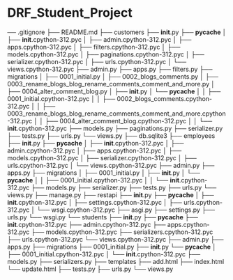 # DRF_Student_Project

── .gitignore
├── README.md
├── customers
    ├── __init__.py
    ├── __pycache__
    │   ├── __init__.cpython-312.pyc
    │   ├── admin.cpython-312.pyc
    │   ├── apps.cpython-312.pyc
    │   ├── filters.cpython-312.pyc
    │   ├── models.cpython-312.pyc
    │   ├── paginations.cpython-312.pyc
    │   ├── serializer.cpython-312.pyc
    │   ├── urls.cpython-312.pyc
    │   └── views.cpython-312.pyc
    ├── admin.py
    ├── apps.py
    ├── filters.py
    ├── migrations
    │   ├── 0001_initial.py
    │   ├── 0002_blogs_comments.py
    │   ├── 0003_rename_blogs_blog_rename_comments_comment_and_more.py
    │   ├── 0004_alter_comment_blog.py
    │   ├── __init__.py
    │   └── __pycache__
    │   │   ├── 0001_initial.cpython-312.pyc
    │   │   ├── 0002_blogs_comments.cpython-312.pyc
    │   │   ├── 0003_rename_blogs_blog_rename_comments_comment_and_more.cpython-312.pyc
    │   │   ├── 0004_alter_comment_blog.cpython-312.pyc
    │   │   └── __init__.cpython-312.pyc
    ├── models.py
    ├── paginations.py
    ├── serializer.py
    ├── tests.py
    ├── urls.py
    └── views.py
├── db.sqlite3
├── employees
    ├── __init__.py
    ├── __pycache__
    │   ├── __init__.cpython-312.pyc
    │   ├── admin.cpython-312.pyc
    │   ├── apps.cpython-312.pyc
    │   ├── models.cpython-312.pyc
    │   ├── serializer.cpython-312.pyc
    │   ├── urls.cpython-312.pyc
    │   └── views.cpython-312.pyc
    ├── admin.py
    ├── apps.py
    ├── migrations
    │   ├── 0001_initial.py
    │   ├── __init__.py
    │   └── __pycache__
    │   │   ├── 0001_initial.cpython-312.pyc
    │   │   └── __init__.cpython-312.pyc
    ├── models.py
    ├── serializer.py
    ├── tests.py
    ├── urls.py
    └── views.py
├── manage.py
├── restapi
    ├── __init__.py
    ├── __pycache__
    │   ├── __init__.cpython-312.pyc
    │   ├── settings.cpython-312.pyc
    │   ├── urls.cpython-312.pyc
    │   └── wsgi.cpython-312.pyc
    ├── asgi.py
    ├── settings.py
    ├── urls.py
    └── wsgi.py
└── students
    ├── __init__.py
    ├── __pycache__
        ├── __init__.cpython-312.pyc
        ├── admin.cpython-312.pyc
        ├── apps.cpython-312.pyc
        ├── models.cpython-312.pyc
        ├── serializers.cpython-312.pyc
        ├── urls.cpython-312.pyc
        └── views.cpython-312.pyc
    ├── admin.py
    ├── apps.py
    ├── migrations
        ├── 0001_initial.py
        ├── __init__.py
        └── __pycache__
        │   ├── 0001_initial.cpython-312.pyc
        │   └── __init__.cpython-312.pyc
    ├── models.py
    ├── serializers.py
    ├── templates
        ├── add.html
        ├── index.html
        └── update.html
    ├── tests.py
    ├── urls.py
    └── views.py

